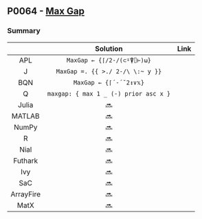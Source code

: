 ## P0064 - [Max Gap](https://leetcode.com/problems/maximum-gap/)

### Summary

||Solution|Link|
|:-:|:-:|:-:|
|APL|`MaxGap ← {⌈/2-/(⊂⍤⍒⌷⊢)⍵}`||
|J|`MaxGap =. {{ >./ 2-/\ \:~ y }}`||
|BQN|`MaxGap ← {⌈´-´˘2↕∨𝕩}`||
|Q|`maxgap: { max 1 _ (-) prior asc x }`||
|Julia|:soon:||
|MATLAB|:soon:||
|NumPy|:soon:||
|R|:soon:||
|Nial|:soon:||
|Futhark|:soon:||
|Ivy|:soon:||
|SaC|:soon:||
|ArrayFire|:soon:||
|MatX|:soon:||
